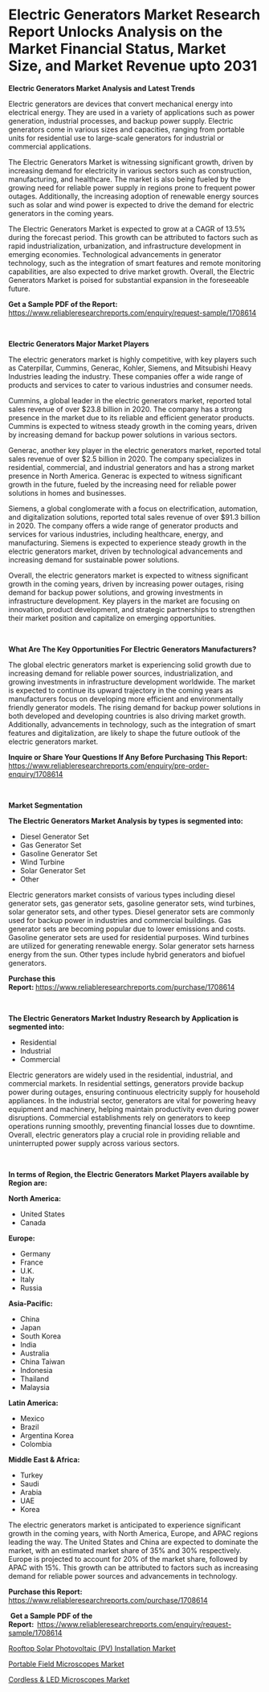 <p><h1>Electric Generators Market Research Report Unlocks Analysis on the Market Financial Status, Market Size, and Market Revenue upto 2031</h1></p><p><strong>Electric Generators Market Analysis and Latest Trends</strong></p>
<p><p>Electric generators are devices that convert mechanical energy into electrical energy. They are used in a variety of applications such as power generation, industrial processes, and backup power supply. Electric generators come in various sizes and capacities, ranging from portable units for residential use to large-scale generators for industrial or commercial applications.</p><p>The Electric Generators Market is witnessing significant growth, driven by increasing demand for electricity in various sectors such as construction, manufacturing, and healthcare. The market is also being fueled by the growing need for reliable power supply in regions prone to frequent power outages. Additionally, the increasing adoption of renewable energy sources such as solar and wind power is expected to drive the demand for electric generators in the coming years.</p><p>The Electric Generators Market is expected to grow at a CAGR of 13.5% during the forecast period. This growth can be attributed to factors such as rapid industrialization, urbanization, and infrastructure development in emerging economies. Technological advancements in generator technology, such as the integration of smart features and remote monitoring capabilities, are also expected to drive market growth. Overall, the Electric Generators Market is poised for substantial expansion in the foreseeable future.</p></p>
<p><strong>Get a Sample PDF of the Report:&nbsp;</strong> <a href="https://www.reliableresearchreports.com/enquiry/request-sample/1708614">https://www.reliableresearchreports.com/enquiry/request-sample/1708614</a></p>
<p>&nbsp;</p>
<p><strong>Electric Generators Major Market Players</strong></p>
<p><p>The electric generators market is highly competitive, with key players such as Caterpillar, Cummins, Generac, Kohler, Siemens, and Mitsubishi Heavy Industries leading the industry. These companies offer a wide range of products and services to cater to various industries and consumer needs.</p><p>Cummins, a global leader in the electric generators market, reported total sales revenue of over $23.8 billion in 2020. The company has a strong presence in the market due to its reliable and efficient generator products. Cummins is expected to witness steady growth in the coming years, driven by increasing demand for backup power solutions in various sectors.</p><p>Generac, another key player in the electric generators market, reported total sales revenue of over $2.5 billion in 2020. The company specializes in residential, commercial, and industrial generators and has a strong market presence in North America. Generac is expected to witness significant growth in the future, fueled by the increasing need for reliable power solutions in homes and businesses.</p><p>Siemens, a global conglomerate with a focus on electrification, automation, and digitalization solutions, reported total sales revenue of over $91.3 billion in 2020. The company offers a wide range of generator products and services for various industries, including healthcare, energy, and manufacturing. Siemens is expected to experience steady growth in the electric generators market, driven by technological advancements and increasing demand for sustainable power solutions.</p><p>Overall, the electric generators market is expected to witness significant growth in the coming years, driven by increasing power outages, rising demand for backup power solutions, and growing investments in infrastructure development. Key players in the market are focusing on innovation, product development, and strategic partnerships to strengthen their market position and capitalize on emerging opportunities.</p></p>
<p>&nbsp;</p>
<p><strong>What Are The Key Opportunities For Electric Generators Manufacturers?</strong></p>
<p><p>The global electric generators market is experiencing solid growth due to increasing demand for reliable power sources, industrialization, and growing investments in infrastructure development worldwide. The market is expected to continue its upward trajectory in the coming years as manufacturers focus on developing more efficient and environmentally friendly generator models. The rising demand for backup power solutions in both developed and developing countries is also driving market growth. Additionally, advancements in technology, such as the integration of smart features and digitalization, are likely to shape the future outlook of the electric generators market.</p></p>
<p><strong>Inquire or Share Your Questions If Any Before Purchasing This Report:</strong> <a href="https://www.reliableresearchreports.com/enquiry/pre-order-enquiry/1708614">https://www.reliableresearchreports.com/enquiry/pre-order-enquiry/1708614</a></p>
<p>&nbsp;</p>
<p><strong>Market Segmentation</strong></p>
<p><strong>The Electric Generators Market Analysis by types is segmented into:</strong></p>
<p><ul><li>Diesel Generator Set</li><li>Gas Generator Set</li><li>Gasoline Generator Set</li><li>Wind Turbine</li><li>Solar Generator Set</li><li>Other</li></ul></p>
<p><p>Electric generators market consists of various types including diesel generator sets, gas generator sets, gasoline generator sets, wind turbines, solar generator sets, and other types. Diesel generator sets are commonly used for backup power in industries and commercial buildings. Gas generator sets are becoming popular due to lower emissions and costs. Gasoline generator sets are used for residential purposes. Wind turbines are utilized for generating renewable energy. Solar generator sets harness energy from the sun. Other types include hybrid generators and biofuel generators.</p></p>
<p><strong>Purchase this Report:&nbsp;</strong><a href="https://www.reliableresearchreports.com/purchase/1708614">https://www.reliableresearchreports.com/purchase/1708614</a></p>
<p>&nbsp;</p>
<p><strong>The Electric Generators Market Industry Research by Application is segmented into:</strong></p>
<p><ul><li>Residential</li><li>Industrial</li><li>Commercial</li></ul></p>
<p><p>Electric generators are widely used in the residential, industrial, and commercial markets. In residential settings, generators provide backup power during outages, ensuring continuous electricity supply for household appliances. In the industrial sector, generators are vital for powering heavy equipment and machinery, helping maintain productivity even during power disruptions. Commercial establishments rely on generators to keep operations running smoothly, preventing financial losses due to downtime. Overall, electric generators play a crucial role in providing reliable and uninterrupted power supply across various sectors.</p></p>
<p>&nbsp;</p>
<p><strong>In terms of Region, the Electric Generators Market Players available by Region are:</strong></p>
<p>
    <p> <strong> North America: </strong>
        <ul>
            <li>United States</li>
            <li>Canada</li>
        </ul>
        </p> 
    <p> <strong> Europe: </strong>
        <ul>
            <li>Germany</li>
            <li>France</li>
            <li>U.K.</li>
            <li>Italy</li>
            <li>Russia</li>
        </ul>
        </p> 
    <p> <strong> Asia-Pacific: </strong>
        <ul>
            <li>China</li>
            <li>Japan</li>
            <li>South Korea</li>
            <li>India</li>
            <li>Australia</li>
            <li>China Taiwan</li>
            <li>Indonesia</li>
            <li>Thailand</li>
            <li>Malaysia</li>
        </ul>
        </p> 
    <p> <strong> Latin America: </strong>
        <ul>
            <li>Mexico</li>
            <li>Brazil</li>
            <li>Argentina Korea</li>
            <li>Colombia</li>
        </ul>
        </p> 
    <p> <strong> Middle East & Africa: </strong>
        <ul>
            <li>Turkey</li>
            <li>Saudi</li>
            <li>Arabia</li>
            <li>UAE</li>
            <li>Korea</li>
        </ul>
    </p>
    </p>
<p><p>The electric generators market is anticipated to experience significant growth in the coming years, with North America, Europe, and APAC regions leading the way. The United States and China are expected to dominate the market, with an estimated market share of 35% and 30% respectively. Europe is projected to account for 20% of the market share, followed by APAC with 15%. This growth can be attributed to factors such as increasing demand for reliable power sources and advancements in technology.</p></p>
<p><strong>Purchase this Report: </strong><a href="https://www.reliableresearchreports.com/purchase/1708614">https://www.reliableresearchreports.com/purchase/1708614</a></p>
<p>&nbsp;<strong>Get a Sample PDF of the Report:&nbsp;&nbsp;</strong><a href="https://www.reliableresearchreports.com/enquiry/request-sample/1708614">https://www.reliableresearchreports.com/enquiry/request-sample/1708614</a></p>
<p><strong></strong></p>
<p><p><a href="https://view.publitas.com/reportprime-1/rooftop-solar-photovoltaic-pv-installation-market-size-focuses-on-market-dynamics-in-depth-analysis-and-future-projections-of-its-market-forecasted-for-period-from-2024-to-2031/">Rooftop Solar Photovoltaic (PV) Installation Market</a></p><p><a href="https://view.publitas.com/reportprime-1/portable-field-microscopes-market-share-market-new-trends-analysis-report-by-type-by-application-by-end-use-by-region-and-segment-forecasts-2023-2030/">Portable Field Microscopes Market</a></p><p><a href="https://view.publitas.com/reportprime-1/cordless-led-microscopes-market-research-report-provides-critical-insights-that-can-help-shape-business-development-and-investment-strategies/">Cordless & LED Microscopes Market</a></p></p>